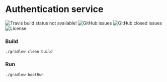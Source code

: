 # Authentication service

![Travis build status not available!][travis-build-status]
![GitHub issues][github-issues]
![GitHub closed issues][github-closed-issues]
![License][repo-license]

### Build

`./gradlew clean build`

### Run

`./gradlew bootRun`

[travis-build-status]: https://travis-ci.org/LeonardLaszlo/spring-authentication-service.svg?branch=master
[github-issues]: https://img.shields.io/github/issues/LeonardLaszlo/spring-authentication-service.svg
[github-closed-issues]: https://img.shields.io/github/issues-closed/LeonardLaszlo/spring-authentication-service.svg
[repo-license]: https://img.shields.io/github/license/LeonardLaszlo/spring-authentication-service.svg
